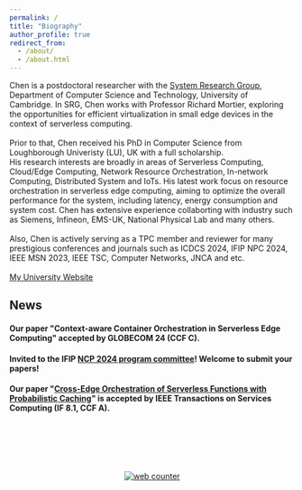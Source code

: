 ```yaml
---
permalink: /
title: "Biography"
author_profile: true
redirect_from: 
  - /about/
  - /about.html
---
```



Chen is a postdoctoral researcher with the [System Research Group](https://www.cst.cam.ac.uk/research/themes/systems-and-networking), Department of Computer Science and Technology, University of Cambridge.
In SRG, Chen works with Professor Richard Mortier, exploring the opportunities for efficient virtualization in small edge devices in the context of serverless computing.
<br>
<br>
Prior to that, Chen received his PhD in Computer Science from Loughborough Univeristy (LU), UK with a full scholarship.<br>
His research interests are broadly in areas of Serverless Computing, Cloud/Edge Computing, Network Resource Orchestration, In-network Computing, 
Distributed System and IoTs. His latest work focus on resource orchestration in serverless edge computing, aiming to optimize the overall performance for the 
system, including latency, energy consumption and system cost.
Chen has extensive experience collaborting with industry such as Siemens, Infineon, EMS-UK, National Physical Lab and many others.
<br>
<br>
Also, Chen is actively serving as a TPC member and reviewer for many prestigious conferences and journals such as ICDCS 2024, IFIP NPC 2024, IEEE MSN 2023, IEEE TSC, Computer Networks, JNCA and etc.
<br>
<br>
[My University Website](https://www.cst.cam.ac.uk/people/cc2181)




## News
#### Our paper "Context-aware Container Orchestration in Serverless Edge Computing" accepted by GLOBECOM 24 (CCF C). 
#### Invited to the IFIP [NCP 2024 program committee](https://www.npc-conference.com/#/npc2024/)! Welcome to submit your papers!
#### Our paper "[Cross-Edge Orchestration of Serverless Functions with Probabilistic Caching](https://ieeexplore.ieee.org/document/10528903)" is accepted by IEEE Transactions on Services Computing (IF 8.1, CCF A).


<div style="page-break-after: always;"></div>
<br />
<br />
<br />
<br />
<br />
<div style="display:inline-block;width:200px;"><script type="text/javascript" src="//rf.revolvermaps.com/0/0/7.js?i=5rhtrmirbbb&amp;m=0&amp;c=ff0000&amp;cr1=ffffff&amp;sx=0" async="async"></script></div>
<!-- hitwebcounter Code START -->
<a href="https://www.hitwebcounter.com" target="_blank">
<img src="https://hitwebcounter.com/counter/counter.php?page=7908243&style=0006&nbdigits=6&type=ip&initCount=0" title="Visitor Counter" Alt="web counter"   border="0" /></a>      
